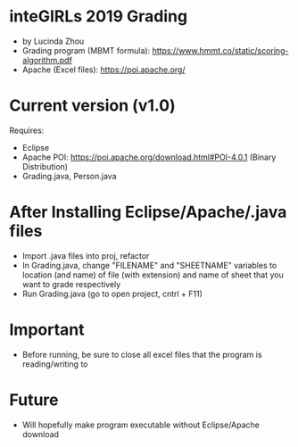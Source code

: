 # inteGIRLs 2019 Grading
- by Lucinda Zhou
- Grading program (MBMT formula): https://www.hmmt.co/static/scoring-algorithm.pdf
- Apache (Excel files): https://poi.apache.org/

# Current version (v1.0)
Requires:
- Eclipse
- Apache POI: https://poi.apache.org/download.html#POI-4.0.1 (Binary Distribution)
- Grading.java, Person.java

# After Installing Eclipse/Apache/.java files
- Import .java files into proj, refactor
- In Grading.java, change "FILENAME" and "SHEETNAME" variables to location (and name) of file (with extension) and name of sheet that you want to grade respectively
- Run Grading.java (go to open project, cntrl + F11)

# Important
- Before running, be sure to close all excel files that the program is reading/writing to

# Future
- Will hopefully make program executable without Eclipse/Apache download
